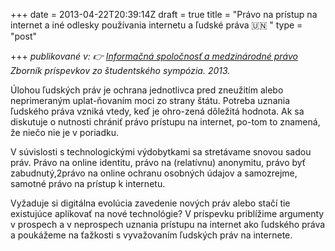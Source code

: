 +++
date = 2013-04-22T20:39:14Z
draft = true
title = "Právo na prístup na internet a iné odlesky používania internetu a ľudské práva 🇺🇳 "
type = "post"

+++
_publikované v: 👉_ [_Informačná spoločnosť a medzinárodné právo_](https://www.upjs.sk/public/media/1084/Zbornik_35.pdf "Univerzita Pavla Jozefa Šafárika v KošiciachPrávnická fakultaÚstav európskeho práva") _Zborník príspevkov zo študentského sympózia. 2013._

Úlohou ľudských práv je ochrana jednotlivca pred zneužitím alebo neprimeraným uplat-ňovaním moci zo strany štátu. Potreba uznania ľudského práva vzniká vtedy, keď je ohro-zená dôležitá hodnota. Ak sa diskutuje o nutnosti chrániť právo prístupu na internet, po-tom to znamená, že niečo nie je v poriadku.

V súvislosti s technologickými výdobytkami sa stretávame snovou sadou práv. Právo na online identitu, právo na (relatívnu) anonymitu, právo byť zabudnutý,2právo na online ochranu osobných údajov a samozrejme, samotné právo na prístup k internetu. 

Vyžaduje si digitálna evolúcia zavedenie nových práv alebo stačí tie existujúce aplikovať na nové technológie? V príspevku priblížime argumenty v prospech a v neprospech uznania prístupu na internet ako ľudského práva a poukážeme na ťažkosti s vyvažovaním ľudských práv na internete.